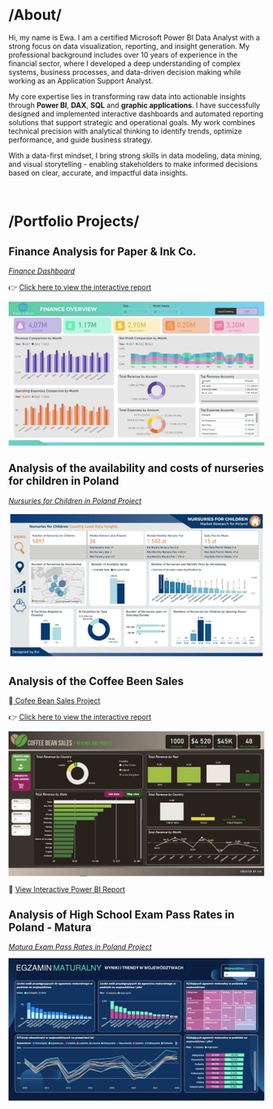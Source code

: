 # /About/

Hi, my name is Ewa. I am a certified Microsoft Power BI Data Analyst with a strong focus on data visualization, reporting, and insight generation. My professional background includes over 10 years of experience in the financial sector, where I developed a deep understanding of complex systems, business processes, and data-driven decision making while working as an Application Support Analyst. 

My core expertise lies in transforming raw data into actionable insights through <B>Power BI</B>, <B>DAX</B>, <B>SQL</B> and <B>graphic applications</B>. I have successfully designed and implemented interactive dashboards and automated reporting solutions that support strategic and operational goals. My work combines technical precision with analytical thinking to identify trends, optimize performance, and guide business strategy. 

With a data-first mindset, I bring strong skills in data modeling, data mining, and visual storytelling - enabling stakeholders to make informed decisions based on clear, accurate, and impactful data insights. 

<BR>

# /Portfolio Projects/
## Finance Analysis for Paper & Ink Co.

 *<a href="https://analysteva.github.io/Project4/"> Finance Dashboard </a>* <BR>
  
  👉 [Click here to view the interactive report](https://app.fabric.microsoft.com/view?r=eyJrIjoiNDhiYTBmZDgtM2M2ZC00YTMwLWJhNDQtZTBkZDVmMjI5Yzk1IiwidCI6ImVlNDIyMDkzLTBjMGUtNDk4OS05MDkwLWJiNWRjNzMyNzQxYSJ9&pageName=c57da1bc1154c744b370)
  
  <img src="assets/img/FD_1.JPG" alt="Example Image">

  
## Analysis of the availability and costs of nurseries for children in Poland
 
  *<a href="https://analysteva.github.io/Project1-/"> Nursuries for Children in Poland Project</a>* <BR>
  
  <img src="assets/img/KN_screen1.JPG" alt="Example Image">

## Analysis of the Coffee Been Sales
 
🔗<a href="https://analysteva.github.io/Project3"> Cofee Bean Sales Project </a><BR>

   👉 [Click here to view the interactive report](https://app.fabric.microsoft.com/view?r=eyJrIjoiNzk4NjIzZWItM2MxNi00YTk5LThhYjUtMTUxMDZjMzM3N2FkIiwidCI6ImVlNDIyMDkzLTBjMGUtNDk4OS05MDkwLWJiNWRjNzMyNzQxYSJ9&pageName=11b78b4b69e8e30b6a84)
   
  <a href="https://app.powerbi.com/reportEmbed?reportId=25340aaa-67c0-475a-abaa-68c082a03b22&autoAuth=true&ctid=414b5921-fe6b-4ff6-9ab9-798be0736325" target="_blank">
    <img src="assets/img/CB_1.JPG" alt="Example Image" style="cursor: pointer;">
  </a>

 🔗 [View Interactive Power BI Report](https://analysteva.github.io/powerbi-report/)
 
## Analysis of High School Exam Pass Rates in Poland - Matura
 
  *<a href="https://analysteva.github.io/Project2/"> Matura Exam Pass Rates in Poland Project </a>*<BR>
  
  <img src="assets/img/PL_M2.JPG" alt="Example Image">


<!--
## Projects
### Data Professional Survery Breakdown 
<a href="https://github.com/analysteva/Project1-.git">Project 1</a>

<a href="https://analysteva.github.io/Project1-/">Project 2</a> 
-->
